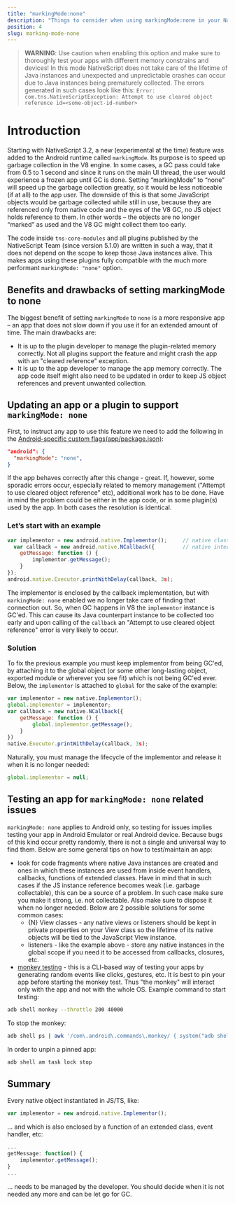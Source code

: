 ```yaml
---
title: "markingMode:none"
description: "Things to consider when using markingMode:none in your NativeScript mobile app"
position: 4
slug: marking-mode-none
---
```


> **WARNING**:  Use caution when enabling this option and make sure to thoroughly test your apps with different memory constrains and devices! In this mode NativeScript does not take care of the lifetime of Java instances and unexpected and unpredictable crashes can occur due to Java instances being prematurely collected. The errors generated in such cases look like this:
`Error: com.tns.NativeScriptException: Attempt to use cleared object reference id=<some-object-id-number>`

# Introduction

Starting with NativeScript 3.2, a new (experimental at the time) feature was added to the Android runtime called `markingMode`. Its purpose is to speed up garbage collection in the V8 engine. In some cases, a GC pass could take from 0.5 to 1 second and since it runs on the main UI thread, the user would experience a frozen app until GC is done. Setting “markingMode” to “none” will speed up the garbage collection greatly, so it would be less noticeable (if at all) to the app user. The downside of this is that some JavaScript objects would be garbage collected while still in use, because they are referenced only from native code and the eyes of the V8 GC, no JS object holds reference to them. In other words – the objects are no longer “marked” as used and the V8 GC might collect them too early.

The code inside `tns-core-modules` and all plugins published by the NativeScript Team (since version 5.1.0) are written in such a way, that it does not depend on the scope to keep those Java instances alive. This makes apps using these plugins fully compatible with the much more performant `markingMode: "none"` option.


## Benefits and drawbacks of setting markingMode to none

The biggest benefit of setting `markingMode` to `none` is a more responsive app – an app that does not slow down if you use it for an extended amount of time. 
The main drawbacks are:
- It is up to the plugin developer to manage the plugin-related memory correctly. Not all plugins support the feature and might crash the app with an "cleared reference" exception.
- It is up to the app developer to manage the app memory correctly. The app code itself might also need to be updated in order to keep JS object references and prevent unwanted collection.

## Updating an app or a plugin to support `markingMode: none`

First, to instruct any app to use this feature we need to add the following in the [Android-specific custom flags(app/package.json)](./custom-flags):

```json
"android": {
  "markingMode": "none",
}
```
If the app behaves correctly after this change - great. If, however, some sporadic errors occur, especially related to memory management ("Attempt to use cleared object reference" etc), additional work has to be done. Have in mind the problem could be either in the app code, or in some plugin(s) used by the app. In both cases the resolution is identical.

### Let’s start with an example

```javascript
var implementor = new android.native.Implementor();     // native class
  var callback = new android.native.NCallback({         // native interface
    getMessage: function () {
        implementor.getMessage();
    }
});
android.native.Executor.printWithDelay(callback, 3s);
```

The implementor is enclosed by the callback implementation, but with `markingMode: none` enabled we no longer take care of finding that connection out. So, when GC happens in V8 the `implementor` instance is GC'ed. This can cause its Java counterpart instance to be collected too early and upon calling of the `callback` an "Attempt to use cleared object reference" error is very likely to occur. 

### Solution

To fix the previous example you must keep implementor from being GC'ed, by attaching it to the global object (or some other long-lasting object, exported module or wherever you see fit) which is not being GC'ed ever. Below, the `implementor` is attached to `global` for the sake of the example:

```javascript
var implementor = new native.Implementor();
global.implementor = implementor;
var callback = new native.NCallback({
    getMessage: function () {
        global.implementor.getMessage();
    }
})
native.Executor.printWithDelay(callback, 3s);
```

Naturally, you must manage the lifecycle of the implementor and release it when it is no longer needed:

```javascript
global.implementor = null;
```

## Testing an app for `markingMode: none` related issues

`markingMode: none` applies to Android only, so testing for issues implies testing your app in Android Emulator or real Android device. Because bugs of this kind occur pretty randomly, there is not a single and universal way to find them. Below are some general tips on how to test/maintain an app:
- look for code fragments where native Java instances are created and ones in which these instances are used from inside event handlers, callbacks, functions of extended classes. Have in mind that in such cases if the JS instance reference becomes weak (i.e. garbage collectable), this can be a source of a problem. In such case make sure you make it strong, i.e. not collectable. Also make sure to dispose it when no longer needed.
Below are 2 possible solutions for some common cases:
    - {N} View classes - any native views or listeners should be kept in private properties on your View class so the lifetime of its native objects will be tied to the JavaScript View instance.
    - listeners - like the example above - store any native instances in the global scope if you need it to be accessed from callbacks, closures, etc.
- [monkey testing](https://developer.android.com/studio/test/monkey) - this is a CLI-based way of testing your apps by generating random events like clicks, gestures, etc. It is best to pin your app before starting the monkey test. Thus "the monkey" will interact only with the app and not with the whole OS.
Example command to start testing:
```sh
adb shell monkey --throttle 200 40000
```
To stop the monkey:
```sh
adb shell ps | awk '/com\.android\.commands\.monkey/ { system("adb shell kill " $2) }'
```
In order to unpin a pinned app:
```sh
adb shell am task lock stop
```

## Summary

Every native object instantiated in JS/TS, like:

```javascript
var implementor = new android.native.Implementor();
```

... and which is also enclosed by a function of an extended class, event handler, etc:

```javascript
...
getMessage: function() {
    implementor.getMessage();
}
...
```

... needs to be managed by the developer. You should decide when it is not needed any more and can be let go for GC.